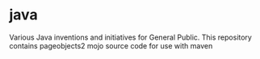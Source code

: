 # java
Various Java inventions and initiatives for General Public.
This repository contains pageobjects2 mojo source code for use with maven
